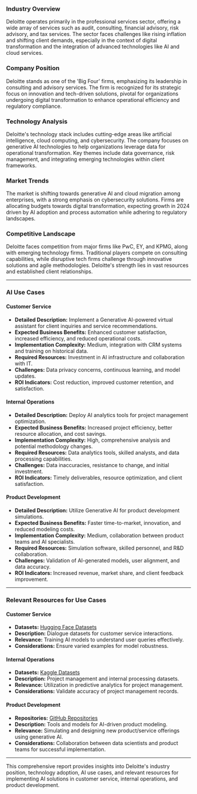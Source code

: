 ### Industry Overview

Deloitte operates primarily in the professional services sector, offering a wide array of services such as audit, consulting, financial advisory, risk advisory, and tax services. The sector faces challenges like rising inflation and shifting client demands, especially in the context of digital transformation and the integration of advanced technologies like AI and cloud services.

### Company Position

Deloitte stands as one of the 'Big Four' firms, emphasizing its leadership in consulting and advisory services. The firm is recognized for its strategic focus on innovation and tech-driven solutions, pivotal for organizations undergoing digital transformation to enhance operational efficiency and regulatory compliance.

### Technology Analysis

Deloitte's technology stack includes cutting-edge areas like artificial intelligence, cloud computing, and cybersecurity. The company focuses on generative AI technologies to help organizations leverage data for operational transformation. Key themes include data governance, risk management, and integrating emerging technologies within client frameworks.

### Market Trends

The market is shifting towards generative AI and cloud migration among enterprises, with a strong emphasis on cybersecurity solutions. Firms are allocating budgets towards digital transformation, expecting growth in 2024 driven by AI adoption and process automation while adhering to regulatory landscapes.

### Competitive Landscape

Deloitte faces competition from major firms like PwC, EY, and KPMG, along with emerging technology firms. Traditional players compete on consulting capabilities, while disruptive tech firms challenge through innovative solutions and agile methodologies. Deloitte's strength lies in vast resources and established client relationships.

---

### AI Use Cases

#### Customer Service
- **Detailed Description:** Implement a Generative AI-powered virtual assistant for client inquiries and service recommendations.
- **Expected Business Benefits:** Enhanced customer satisfaction, increased efficiency, and reduced operational costs.
- **Implementation Complexity:** Medium, integration with CRM systems and training on historical data.
- **Required Resources:** Investment in AI infrastructure and collaboration with IT.
- **Challenges:** Data privacy concerns, continuous learning, and model updates.
- **ROI Indicators:** Cost reduction, improved customer retention, and satisfaction.

#### Internal Operations
- **Detailed Description:** Deploy AI analytics tools for project management optimization.
- **Expected Business Benefits:** Increased project efficiency, better resource allocation, and cost savings.
- **Implementation Complexity:** High, comprehensive analysis and potential methodology changes.
- **Required Resources:** Data analytics tools, skilled analysts, and data processing capabilities.
- **Challenges:** Data inaccuracies, resistance to change, and initial investment.
- **ROI Indicators:** Timely deliverables, resource optimization, and client satisfaction.

#### Product Development
- **Detailed Description:** Utilize Generative AI for product development simulations.
- **Expected Business Benefits:** Faster time-to-market, innovation, and reduced modeling costs.
- **Implementation Complexity:** Medium, collaboration between product teams and AI specialists.
- **Required Resources:** Simulation software, skilled personnel, and R&D collaboration.
- **Challenges:** Validation of AI-generated models, user alignment, and data accuracy.
- **ROI Indicators:** Increased revenue, market share, and client feedback improvement.

---

### Relevant Resources for Use Cases

#### Customer Service
- **Datasets:** [Hugging Face Datasets](https://huggingface.co/datasets)
- **Description:** Dialogue datasets for customer service interactions.
- **Relevance:** Training AI models to understand user queries effectively.
- **Considerations:** Ensure varied examples for model robustness.

#### Internal Operations
- **Datasets:** [Kaggle Datasets](https://www.kaggle.com/datasets)
- **Description:** Project management and internal processing datasets.
- **Relevance:** Utilization in predictive analytics for project management.
- **Considerations:** Validate accuracy of project management records.

#### Product Development
- **Repositories:** [GitHub Repositories](https://github.com)
- **Description:** Tools and models for AI-driven product modeling.
- **Relevance:** Simulating and designing new product/service offerings using generative AI.
- **Considerations:** Collaboration between data scientists and product teams for successful implementation.

---

This comprehensive report provides insights into Deloitte's industry position, technology adoption, AI use cases, and relevant resources for implementing AI solutions in customer service, internal operations, and product development.